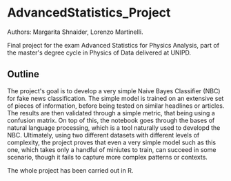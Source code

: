 # AdvancedStatistics_Project
Authors: Margarita Shnaider, Lorenzo Martinelli.

Final project for the exam Advanced Statistics for Physics Analysis, part of the master's degree cycle in Physics of Data delivered at UNIPD.

## Outline
The project's goal is to develop a very simple Naive Bayes Classifier (NBC) for fake news classification. The simple model is trained on an extensive set of pieces of information, before being tested on similar headlines or articles. The results are then validated through a simple metric, that being using a confusion matrix. On top of this, the notebook goes through the bases of natural language processing, which is a tool naturally used to developd the NBC. Ultimately, using two different datasets with different levels of complexity, the project proves that even a very simple model such as this one, which takes only a handful of miniutes to train, can succeed in some scenario, though it fails to capture more complex patterns or contexts.

The whole project has been carried out in R.
